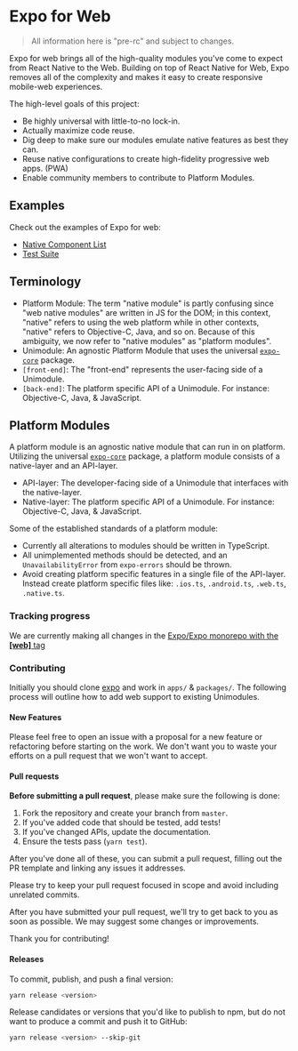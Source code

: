 # Expo for Web

> All information here is "pre-rc" and subject to changes.

Expo for web brings all of the high-quality modules you've come to expect from React Native to the Web. Building on top of React Native for Web, Expo removes all of the complexity and makes it easy to create responsive mobile-web experiences.

The high-level goals of this project:

- Be highly universal with little-to-no lock-in.
- Actually maximize code reuse.
- Dig deep to make sure our modules emulate native features as best they can.
- Reuse native configurations to create high-fidelity progressive web apps. (PWA)
- Enable community members to contribute to Platform Modules.

## Examples

Check out the examples of Expo for web:

- [Native Component List](https://github.com/expo/expo/tree/master/apps/native-component-list/)
- [Test Suite](https://github.com/expo/expo/tree/master/apps/test-suite/)

## Terminology

- Platform Module: The term "native module" is partly confusing since "web native modules" are written in JS for the DOM; in this context, "native" refers to using the web platform while in other contexts, "native" refers to Objective-C, Java, and so on. Because of this ambiguity, we now refer to "native modules" as "platform modules".
- Unimodule: An agnostic Platform Module that uses the universal [`expo-core`](https://github.com/expo/expo/tree/master/packages/expo-core) package.
- `[front-end]`: The "front-end" represents the user-facing side of a Unimodule.
- `[back-end]`: The platform specific API of a Unimodule. For instance: Objective-C, Java, & JavaScript.

## Platform Modules

A platform module is an agnostic native module that can run in on platform. Utilizing the universal [`expo-core`](https://github.com/expo/expo/tree/master/packages/expo-core) package, a platform module consists of a native-layer and an API-layer.

- API-layer: The developer-facing side of a Unimodule that interfaces with the native-layer.
- Native-layer: The platform specific API of a Unimodule. For instance: Objective-C, Java, & JavaScript.

Some of the established standards of a platform module:

- Currently all alterations to modules should be written in TypeScript.
- All unimplemented methods should be detected, and an `UnavailabilityError` from `expo-errors` should be thrown.
- Avoid creating platform specific features in a single file of the API-layer. Instead create platform specific files like: `.ios.ts`, `.android.ts`, `.web.ts`, `.native.ts`.

### Tracking progress

We are currently making all changes in the [Expo/Expo monorepo with the **[web]** tag](https://github.com/expo/expo/pulls?utf8=%E2%9C%93&q=is%3Apr+label%3A%22project%3A+web%22+)

### Contributing

Initially you should clone [expo](https://github.com/expo/expo) and work in `apps/` & `packages/`. The following process will outline how to add web support to existing Unimodules.

#### New Features

Please feel free to open an issue with a proposal for a new feature or refactoring before
starting on the work. We don't want you to waste your efforts on a pull request
that we won't want to accept.

#### Pull requests

**Before submitting a pull request**, please make sure the following is done:

1. Fork the repository and create your branch from `master`.
2. If you've added code that should be tested, add tests!
3. If you've changed APIs, update the documentation.
4. Ensure the tests pass (`yarn test`).

After you've done all of these, you can submit a pull request, filling out the PR template and linking any issues it addresses.

Please try to keep your pull request focused in scope and avoid including
unrelated commits.

After you have submitted your pull request, we'll try to get back to you as
soon as possible. We may suggest some changes or improvements.

Thank you for contributing!

#### Releases

To commit, publish, and push a final version:

```sh
yarn release <version>
```

Release candidates or versions that you'd like to publish to npm, but do not
want to produce a commit and push it to GitHub:

```sh
yarn release <version> --skip-git
```
